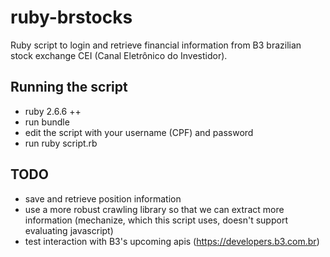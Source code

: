 # ruby-brstocks

Ruby script to login and retrieve financial information from B3 brazilian stock exchange CEI (Canal Eletrônico do Investidor).

## Running the script
- ruby 2.6.6 ++
- run bundle
- edit the script with your username (CPF) and password
- run ruby script.rb

## TODO
- save and retrieve position information
- use a more robust crawling library so that we can extract more information (mechanize, which this script uses, doesn't support evaluating javascript)
- test interaction with B3's upcoming apis (https://developers.b3.com.br)


